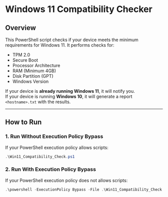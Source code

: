 # Windows 11 Compatibility Checker

## Overview
This PowerShell script checks if your device meets the minimum requirements for Windows 11. It performs checks for:
- TPM 2.0
- Secure Boot
- Processor Architecture
- RAM (Minimum 4GB)
- Disk Partition (GPT)
- Windows Version

If your device is **already running Windows 11**, it will notify you.  
If your device is running **Windows 10**, it will generate a report `<hostname>.txt` with the results.

---

## How to Run

### **1. Run Without Execution Policy Bypass**
If your PowerShell execution policy allows scripts:
```powershell
.\Win11_Compatibility_Check.ps1
```
### **2. Run With Execution Policy Bypass**
If your PowerShell execution policy does not allows scripts:
```powershell
.\powershell -ExecutionPolicy Bypass -File .\Win11_Compatibility_Check.ps1
